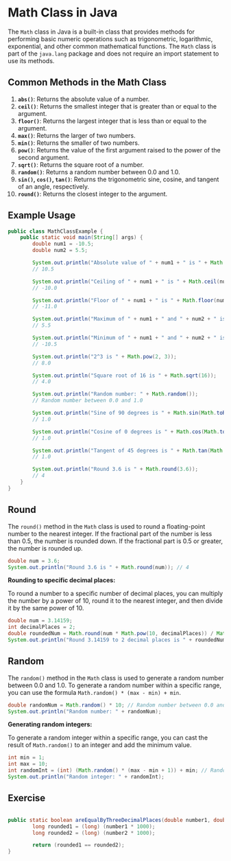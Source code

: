 # Math Class in Java

The `Math` class in Java is a built-in class that provides methods for performing basic numeric operations such as trigonometric, logarithmic, exponential, and other common mathematical functions. The `Math` class is part of the `java.lang` package and does not require an import statement to use its methods.

## Common Methods in the Math Class

1. **`abs()`**: Returns the absolute value of a number.
2. **`ceil()`**: Returns the smallest integer that is greater than or equal to the argument.
3. **`floor()`**: Returns the largest integer that is less than or equal to the argument.
4. **`max()`**: Returns the larger of two numbers.
5. **`min()`**: Returns the smaller of two numbers.
6. **`pow()`**: Returns the value of the first argument raised to the power of the second argument.
7. **`sqrt()`**: Returns the square root of a number.
8. **`random()`**: Returns a random number between 0.0 and 1.0.
9. **`sin()`, `cos()`, `tan()`**: Returns the trigonometric sine, cosine, and tangent of an angle, respectively.
10. **`round()`**: Returns the closest integer to the argument.

## Example Usage

```java
public class MathClassExample {
    public static void main(String[] args) {
        double num1 = -10.5;
        double num2 = 5.5;

        System.out.println("Absolute value of " + num1 + " is " + Math.abs(num1)); 
        // 10.5

        System.out.println("Ceiling of " + num1 + " is " + Math.ceil(num1)); 
        // -10.0

        System.out.println("Floor of " + num1 + " is " + Math.floor(num1));
        // -11.0

        System.out.println("Maximum of " + num1 + " and " + num2 + " is " + Math.max(num1, num2));
        // 5.5

        System.out.println("Minimum of " + num1 + " and " + num2 + " is " + Math.min(num1, num2));
        // -10.5

        System.out.println("2^3 is " + Math.pow(2, 3));
        // 8.0

        System.out.println("Square root of 16 is " + Math.sqrt(16));
        // 4.0

        System.out.println("Random number: " + Math.random());
        // Random number between 0.0 and 1.0

        System.out.println("Sine of 90 degrees is " + Math.sin(Math.toRadians(90)));
        // 1.0

        System.out.println("Cosine of 0 degrees is " + Math.cos(Math.toRadians(0)));
        // 1.0

        System.out.println("Tangent of 45 degrees is " + Math.tan(Math.toRadians(45)));
        // 1.0

        System.out.println("Round 3.6 is " + Math.round(3.6));
        // 4
    }
}
```

## Round

The `round()` method in the `Math` class is used to round a floating-point number to the nearest integer. If the fractional part of the number is less than 0.5, the number is rounded down. If the fractional part is 0.5 or greater, the number is rounded up.

```java
double num = 3.6;
System.out.println("Round 3.6 is " + Math.round(num)); // 4
```

**Rounding to specific decimal places:**

To round a number to a specific number of decimal places, you can multiply the number by a power of 10, round it to the nearest integer, and then divide it by the same power of 10.

```java
double num = 3.14159;
int decimalPlaces = 2;
double roundedNum = Math.round(num * Math.pow(10, decimalPlaces)) / Math.pow(10, decimalPlaces);
System.out.println("Round 3.14159 to 2 decimal places is " + roundedNum); // 3.14
```

## Random

The `random()` method in the `Math` class is used to generate a random number between 0.0 and 1.0. To generate a random number within a specific range, you can use the formula `Math.random() * (max - min) + min`.

```java
double randomNum = Math.random() * 10; // Random number between 0.0 and 10.0
System.out.println("Random number: " + randomNum);
```

**Generating random integers:**

To generate a random integer within a specific range, you can cast the result of `Math.random()` to an integer and add the minimum value.

```java
int min = 1;
int max = 10;
int randomInt = (int) (Math.random() * (max - min + 1)) + min; // Random number between 1 and 10
System.out.println("Random integer: " + randomInt);
```

## Exercise

```java

public static boolean areEqualByThreeDecimalPlaces(double number1, double number2){
        long rounded1 = (long) (number1 * 1000);
        long rounded2 = (long) (number2 * 1000);

        return (rounded1 == rounded2);
}
```

